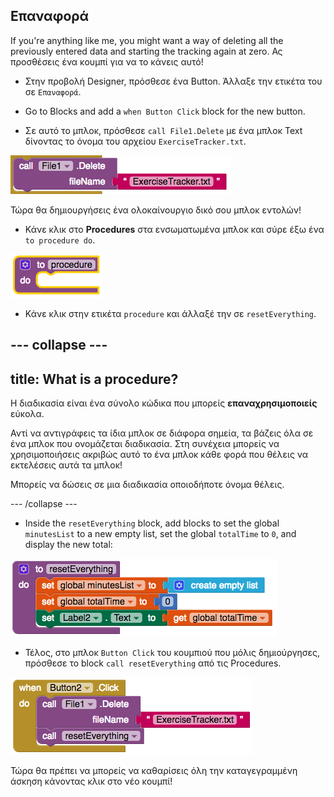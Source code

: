 ## Επαναφορά

If you're anything like me, you might want a way of deleting all the previously entered data and starting the tracking again at zero. Ας προσθέσεις ένα κουμπί για να το κάνεις αυτό!

+ Στην προβολή Designer, πρόσθεσε ένα Button. Άλλαξε την ετικέτα του σε `Επαναφορά`.

+ Go to Blocks and add a `when Button Click` block for the new button.

+ Σε αυτό το μπλοκ, πρόσθεσε `call File1.Delete` με ένα μπλοκ Text δίνοντας το όνομα του αρχείου `ExerciseTracker.txt`.

![](images/s6FileDelete.png)

Τώρα θα δημιουργήσεις ένα ολοκαίνουργιο δικό σου μπλοκ εντολών!

+ Κάνε κλικ στο **Procedures** στα ενσωματωμένα μπλοκ και σύρε έξω ένα `to procedure do`.

![](images/s6NewProc.png)

+ Κάνε κλικ στην ετικέτα `procedure` και άλλαξέ την σε `resetEverything`.

--- collapse ---
---
title: What is a procedure?
---

Η διαδικασία είναι ένα σύνολο κώδικα που μπορείς **επαναχρησιμοποιείς** εύκολα.

Αντί να αντιγράφεις τα ίδια μπλοκ σε διάφορα σημεία, τα βάζεις όλα σε ένα μπλοκ που ονομάζεται διαδικασία. Στη συνέχεια μπορείς να χρησιμοποιήσεις ακριβώς αυτό το ένα μπλοκ κάθε φορά που θέλεις να εκτελέσεις αυτά τα μπλοκ!

Μπορείς να δώσεις σε μια διαδικασία οποιοδήποτε όνομα θέλεις.

--- /collapse ---

+ Inside the `resetEverything` block, add blocks to set the global `minutesList` to a new empty list, set the global `totalTime` to `0`, and display the new total:

![](images/s6ResetProc.png)

+ Τέλος, στο μπλοκ `Button Click` του κουμπιού που μόλις δημιούργησες, πρόσθεσε το block `call resetEverything` από τις Procedures.

![](images/s6CallReset.png)

Τώρα θα πρέπει να μπορείς να καθαρίσεις όλη την καταγεγραμμένη άσκηση κάνοντας κλικ στο νέο κουμπί!

